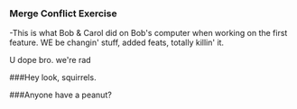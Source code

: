 ### Merge Conflict Exercise

-This is what Bob & Carol did on Bob's computer when working on the first feature.
WE be changin' stuff, added feats, totally killin' it.

U dope bro.
we're rad

###Hey look, squirrels.



###Anyone have a peanut?
